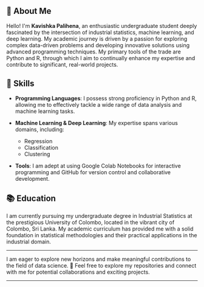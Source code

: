 ## 👋 About Me

Hello! I'm **Kavishka Palihena**, an enthusiastic undergraduate student deeply fascinated by the intersection of industrial statistics, machine learning, and deep learning. My academic journey is driven by a passion for exploring complex data-driven problems and developing innovative solutions using advanced programming techniques. My primary tools of the trade are Python and R, through which I aim to continually enhance my expertise and contribute to significant, real-world projects.

## 🔧 Skills

- **Programming Languages**: I possess strong proficiency in Python and R, allowing me to effectively tackle a wide range of data analysis and machine learning tasks.
- **Machine Learning & Deep Learning**: My expertise spans various domains, including:
  - Regression
  - Classification
  - Clustering

- **Tools**: I am adept at using Google Colab Notebooks for interactive programming and GitHub for version control and collaborative development.

## 📚 Education

I am currently pursuing my undergraduate degree in Industrial Statistics at the prestigious University of Colombo, located in the vibrant city of Colombo, Sri Lanka. My academic curriculum has provided me with a solid foundation in statistical methodologies and their practical applications in the industrial domain.

---

I am eager to explore new horizons and make meaningful contributions to the field of data science. 🚀 Feel free to explore my repositories and connect with me for potential collaborations and exciting projects.

---
